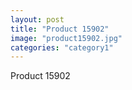 ```yaml
---
layout: post
title: "Product 15902"
image: "product15902.jpg"
categories: "category1"
---
```

Product 15902
